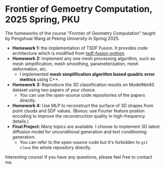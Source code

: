 # Frontier of Gemoetry Computation, 2025 Spring, PKU

The homeworks of the course "Frontier of Geometry Computation" taught by Pengshuai Wang at Peking University in Spring 2025.

- **Homework 1:** the implementation of TSDF Fusion. It provides code architecture which is modified from [tsdf-fusion-python](https://github.com/andyzeng/tsdf-fusion-python).
- **Homework 2:** implement any one mesh processing algorithm, such as mesh simplification, mesh smoothing, parameterization, mesh deformation, etc.
  - I implemented **mesh simplification algorithm based quadric error metrics** using C++.
- **Homework 3:** Reproduce the 3D classification results on ModelNet40 dataset using two papers of your choice. 
  - You can use the open-source code repositories of the papers directly.
- **Homework 4:** Use MLP to reconstruct the surface of 3D shapes from point clouds and SDF values. (Bonus: use Fourier feature postion encoding to improve the reconstruction quality in high-frequency details.)
- **Final Project:** Many topics are available. I choose to implement 3D latent diffusion model for unconditional generation and text conditioning generation.
  - You can refer to the open-source code but it's forbidden to `git clone` the whole repository directly.
  
Interesting course! If you have any questions, please feel free to contact me.